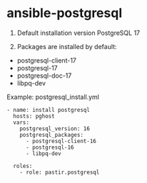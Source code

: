 # ansible-postgresql

1. Default installation version PostgreSQL 17

2. Packages are installed by default:

* postgresql-client-17
* postgresql-17
* postgresql-doc-17
* libpq-dev


Example:  postgresql_install.yml
 ```
 - name: install postgresql
   hosts: pghost
   vars:
     postgresql_version: 16
     postgresql_packages:
       - postgresql-client-16
       - postgresql-16
       - libpq-dev
       
   roles:
     - role: pastir.postgresql
 
 ```
